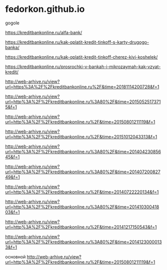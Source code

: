 # fedorkon.github.io



gogole 

https://kreditbankonline.ru/alfa-bank/

https://kreditbankonline.ru/kak-oplatit-kredit-tinkoff-s-karty-drugogo-banka/

https://kreditbankonline.ru/kak-oplatit-kredit-tinkoff-cherez-kivi-koshelek/

https://kreditbankonline.ru/prosrochki-v-bankah-i-mikrozaymah-kak-vzyat-kredit/

http://web-arhive.ru/view?url=https%3A%2F%2Fkreditbankonline.ru%2F&time=20181114200728&f=1

http://web-arhive.ru/view?url=http%3A%2F%2Fkreditbankonline.ru%3A80%2F&time=20150525173715&f=1

http://web-arhive.ru/view?url=http%3A%2F%2Fkreditbankonline.ru%2F&time=20150801211119&f=1

http://web-arhive.ru/view?url=http%3A%2F%2Fkreditbankonline.ru%2F&time=20151012043313&f=1

http://web-arhive.ru/view?url=http%3A%2F%2Fkreditbankonline.ru%3A80%2F&time=20140423085645&f=1

http://web-arhive.ru/view?url=http%3A%2F%2Fkreditbankonline.ru%3A80%2F&time=20140720082749&f=1

http://web-arhive.ru/view?url=http%3A%2F%2Fkreditbankonline.ru%2F&time=20140722220134&f=1

http://web-arhive.ru/view?url=http%3A%2F%2Fkreditbankonline.ru%3A80%2F&time=20141030041803&f=1

http://web-arhive.ru/view?url=http%3A%2F%2Fkreditbankonline.ru%2F&time=20141217150543&f=1

http://web-arhive.ru/view?url=http%3A%2F%2Fkreditbankonline.ru%3A80%2F&time=20141230000133&f=1


основной http://web-arhive.ru/view?url=http%3A%2F%2Fkreditbankonline.ru%2F&time=20150801211119&f=1

